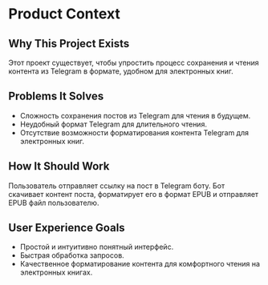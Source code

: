 # Product Context

## Why This Project Exists

Этот проект существует, чтобы упростить процесс сохранения и чтения контента из Telegram в формате, удобном для электронных книг.

## Problems It Solves

*   Сложность сохранения постов из Telegram для чтения в будущем.
*   Неудобный формат Telegram для длительного чтения.
*   Отсутствие возможности форматирования контента Telegram для электронных книг.

## How It Should Work

Пользователь отправляет ссылку на пост в Telegram боту. Бот скачивает контент поста, форматирует его в формат EPUB и отправляет EPUB файл пользователю.

## User Experience Goals

*   Простой и интуитивно понятный интерфейс.
*   Быстрая обработка запросов.
*   Качественное форматирование контента для комфортного чтения на электронных книгах.
